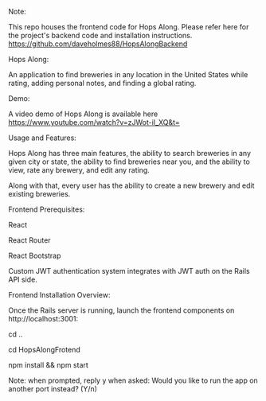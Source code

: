 Note:

This repo houses the frontend code for Hops Along. Please refer here for the project's backend code and installation instructions. https://github.com/daveholmes88/HopsAlongBackend


Hops Along:

An application to find breweries in any location in the United States while rating, adding personal notes, and finding a global rating. 


Demo:

A video demo of Hops Along is available here https://www.youtube.com/watch?v=zJWot-iI_XQ&t=


Usage and Features:

Hops Along has three main features, the ability to search breweries in any given city or state, the ability to find breweries near you, and the ability to view, rate any brewery, and edit any rating.

Along with that, every user has the ability to create a new brewery and edit existing breweries. 

Frontend Prerequisites:

React

React Router

React Bootstrap

Custom JWT authentication system integrates with JWT auth on the Rails API side.


Frontend Installation Overview:

Once the Rails server is running, launch the frontend components on http://localhost:3001:

cd ..

cd HopsAlongFrotend

npm install && npm start

Note: when prompted, reply y when asked: Would you like to run the app on another port instead? (Y/n)  

